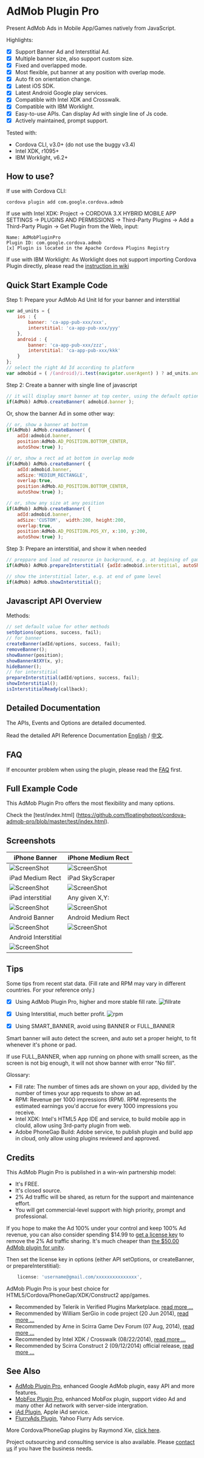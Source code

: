# AdMob Plugin Pro #

Present AdMob Ads in Mobile App/Games natively from JavaScript. 

Highlights:
- [x] Support Banner Ad and Interstitial Ad.
- [x] Multiple banner size, also support custom size.
- [x] Fixed and overlapped mode.
- [x] Most flexible, put banner at any position with overlap mode.
- [x] Auto fit on orientation change.
- [x] Latest iOS SDK. 
- [x] Latest Android Google play services.
- [x] Compatible with Intel XDK and Crosswalk.
- [x] Compatible with IBM Worklight.
- [x] Easy-to-use APIs. Can display Ad with single line of Js code.
- [x] Actively maintained, prompt support.

Tested with:

* Cordova CLI, v3.0+ (do not use the buggy v3.4)
* Intel XDK, r1095+
* IBM Worklight, v6.2+

## How to use? ##

If use with Cordova CLI:
```
cordova plugin add com.google.cordova.admob
```

If use with Intel XDK:
Project -> CORDOVA 3.X HYBRID MOBILE APP SETTINGS -> PLUGINS AND PERMISSIONS -> Third-Party Plugins ->
Add a Third-Party Plugin -> Get Plugin from the Web, input:
```
Name: AdMobPluginPro
Plugin ID: com.google.cordova.admob
[x] Plugin is located in the Apache Cordova Plugins Registry
```

If use with IBM Worklight:
As Worklight does not support importing Cordova Plugin directly, please read the [instruction in wiki](https://github.com/floatinghotpot/cordova-admob-pro/wiki/04.-How-to-Use-with-IBM-Worklight)

## Quick Start Example Code ##

Step 1: Prepare your AdMob Ad Unit Id for your banner and interstitial

```javascript
var ad_units = {
	ios : {
		banner: 'ca-app-pub-xxx/xxx',
		interstitial: 'ca-app-pub-xxx/yyy'
	},
	android : {
		banner: 'ca-app-pub-xxx/zzz',
		interstitial: 'ca-app-pub-xxx/kkk'
	}
};
// select the right Ad Id according to platform
var admobid = ( /(android)/i.test(navigator.userAgent) ) ? ad_units.android : ad_units.ios;
```

Step 2: Create a banner with single line of javascript

```javascript
// it will display smart banner at top center, using the default options
if(AdMob) AdMob.createBanner( admobid.banner );
```

Or, show the banner Ad in some other way:

```javascript
// or, show a banner at bottom
if(AdMob) AdMob.createBanner( {
	adId:admobid.banner, 
	position:AdMob.AD_POSITION.BOTTOM_CENTER, 
	autoShow:true} );

// or, show a rect ad at bottom in overlap mode
if(AdMob) AdMob.createBanner( {
	adId:admobid.banner, 
	adSize:'MEDIUM_RECTANGLE', 
	overlap:true, 
	position:AdMob.AD_POSITION.BOTTOM_CENTER, 
	autoShow:true} );

// or, show any size at any position
if(AdMob) AdMob.createBanner( {
	adId:admobid.banner, 
	adSize:'CUSTOM',  width:200, height:200, 
	overlap:true, 
	position:AdMob.AD_POSITION.POS_XY, x:100, y:200, 
	autoShow:true} );

```

Step 3: Prepare an interstitial, and show it when needed

```javascript
// preppare and load ad resource in background, e.g. at begining of game level
if(AdMob) AdMob.prepareInterstitial( {adId:admobid.interstitial, autoShow:false} );

// show the interstitial later, e.g. at end of game level
if(AdMob) AdMob.showInterstitial();
```

## Javascript API Overview ##

Methods:
```javascript
// set default value for other methods
setOptions(options, success, fail);
// for banner
createBanner(adId/options, success, fail);
removeBanner();
showBanner(position);
showBannerAtXY(x, y);
hideBanner();
// for interstitial
prepareInterstitial(adId/options, success, fail);
showInterstitial();
isInterstitialReady(callback);
```

## Detailed Documentation ##

The APIs, Events and Options are detailed documented.

Read the detailed API Reference Documentation [English](https://github.com/floatinghotpot/cordova-admob-pro/tree/master/doc) / [中文](https://github.com/floatinghotpot/cordova-admob-pro/blob/master/doc/README.zh_cn.md).

## FAQ ##

If encounter problem when using the plugin, please read the [FAQ](https://github.com/floatinghotpot/cordova-admob-pro/wiki/FAQ) first.

## Full Example Code ##

This AdMob Plugin Pro offers the most flexibility and many options.

Check the [test/index.html] (https://github.com/floatinghotpot/cordova-admob-pro/blob/master/test/index.html).

## Screenshots ##

iPhone Banner | iPhone Medium Rect
-------|---------------
![ScreenShot](doc/iphone.jpg) | ![ScreenShot](doc/medium_rect.jpg)
iPad Medium Rect | iPad SkyScraper
![ScreenShot](doc/ipad_rect.jpg) | ![ScreenShot](doc/ipad_skyscraper.jpg)
iPad interstitial | Any given X,Y:
![ScreenShot](doc/ipad_interstitial.jpg) | ![ScreenShot](doc/any_position.jpg)
Android Banner | Android Medium Rect
![ScreenShot](doc/android.jpg) | ![ScreenShot](doc/android_rect.jpg)
Android Interstitial | 
![ScreenShot](doc/android_interstitial.jpg) |

## Tips ##

Some tips from recent stat data. (Fill rate and RPM may vary in different countries. For your reference only.)

- [x] Using AdMob Plugin Pro, higher and more stable fill rate. 
![fillrate](doc/admob_fillrate.jpg)

- [x] Using Interstitial, much better profit. 
![rpm](doc/admob_rpm.png)

- [x] Using SMART_BANNER, avoid using BANNER or FULL_BANNER

Smart banner will auto detect the screen, and auto set a proper height, to fit whenever it's phone or pad.

If use FULL_BANNER, when app running on phone with smalll screen, as the screen is not big enough, it will not show banner with error "No fill".

Glossary:
- Fill rate: The number of times ads are shown on your app, divided by the number of times your app requests to show an ad.
- RPM: Revenue per 1000 impressions (RPM). RPM represents the estimated earnings you'd accrue for every 1000 impressions you receive.
- Intel XDK: Intel's HTML5 App IDE and service, to build mobile app in clould, allow using 3rd-party plugin from web.
- Adobe PhoneGap Build: Adobe service, to publish plugin and build app in cloud, only allow using plugins reviewed and approved.

## Credits ##

This AdMob Plugin Pro is published in a win-win partnership model:
- It's FREE. 
- It's closed source.
- 2% Ad traffic will be shared, as return for the support and maintenance effort.
- You will get commercial-level support with high priority, prompt and professional.

If you hope to make the Ad 100% under your control and keep 100% Ad revenue, you can also consider spending $14.99 to [get a license key](https://www.paypal.com/cgi-bin/webscr?cmd=_s-xclick&hosted_button_id=NRKTFZ88Q9KTW) to remove the 2% Ad traffic sharing.
It's much cheaper than [the $50.00 AdMob plugin for unity](https://prime31.com/plugins). 

Then set the license key in options (either API setOptions, or createBanner, or prepareInterstitial):
```javascript
    license: 'username@gmail.com/xxxxxxxxxxxxxxx',
```

AdMob Plugin Pro is your best choice for HTML5/Cordova/PhoneGap/XDK/Construct2 app/games.

- Recommended by Telerik in Verified Plugins Marketplace. [read more ...](http://plugins.telerik.com/plugin/admob)
- Recommended by William SerGio in code project (20 Jun 2014), [read more ...](http://www.codeproject.com/Articles/788304/AdMob-Plugin-for-Latest-Version-of-PhoneGap-Cordov)
- Recommended by Arne in Scirra Game Dev Forum (07 Aug, 2014), [read more ...](https://www.scirra.com/forum/plugin-admob-ads-for-crosswalk_t111940)
- Recommended by Intel XDK / Crosswalk (08/22/2014), [read more ...](https://software.intel.com/en-us/html5/articles/adding-google-play-services-to-your-cordova-application)
- Recommended by Scirra Construct 2 (09/12/2014) official release, [read more ...](https://www.scirra.com/construct2/releases/r180)

## See Also ##

* [AdMob Plugin Pro](https://github.com/floatinghotpot/cordova-admob-pro), enhanced Google AdMob plugin, easy API and more features.
* [MobFox Plugin Pro](https://github.com/floatinghotpot/cordova-mobfox-pro), enhanced MobFox plugin, support video Ad and many other Ad network with server-side intergration.
* [iAd Plugin](https://github.com/floatinghotpot/cordova-plugin-iad), Apple iAd service. 
* [FlurryAds Plugin](https://github.com/floatinghotpot/cordova-plugin-flurry), Yahoo Flurry Ads service.

More Cordova/PhoneGap plugins by Raymond Xie, [click here](http://floatinghotpot.github.io/).

Project outsourcing and consulting service is also available. Please [contact us](http://floatinghotpot.github.io) if you have the business needs.

